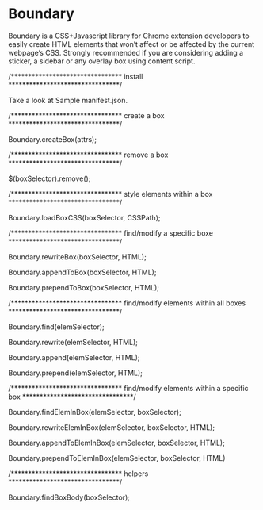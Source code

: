 Boundary
========

Boundary is a CSS+Javascript library for Chrome extension developers to easily create HTML elements that won’t affect or be affected by the current webpage’s CSS. Strongly recommended if you are considering adding a sticker, a sidebar or any overlay box using content script.


/******************************** install  ********************************/

Take a look at Sample manifest.json.


/******************************** create a box ********************************/

Boundary.createBox(attrs);


/******************************** remove a box ********************************/

$(boxSelector).remove();


/******************************** style elements within a box ********************************/

Boundary.loadBoxCSS(boxSelector, CSSPath);


/******************************** find/modify a specific boxe ********************************/

Boundary.rewriteBox(boxSelector, HTML);

Boundary.appendToBox(boxSelector, HTML);

Boundary.prependToBox(boxSelector, HTML);


/******************************** find/modify elements within all boxes ********************************/

Boundary.find(elemSelector);

Boundary.rewrite(elemSelector, HTML);

Boundary.append(elemSelector, HTML);

Boundary.prepend(elemSelector, HTML);


/******************************** find/modify elements within a specific box ********************************/

Boundary.findElemInBox(elemSelector, boxSelector);

Boundary.rewriteElemInBox(elemSelector, boxSelector, HTML);

Boundary.appendToElemInBox(elemSelector, boxSelector, HTML);

Boundary.prependToElemInBox(elemSelector, boxSelector, HTML)


/******************************** helpers ********************************/

Boundary.findBoxBody(boxSelector);